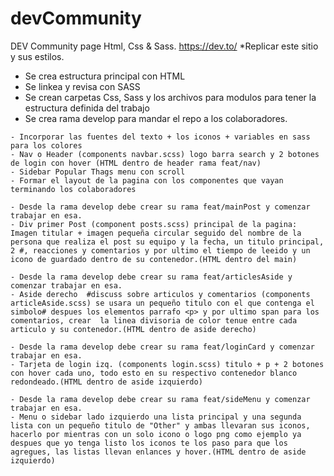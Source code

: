 # devCommunity
DEV Community page Html, Css & Sass.
https://dev.to/ *Replicar este sitio y sus estilos.

<!-- Hugo Gzz Inicio del repo -->
- Se crea estructura principal con HTML
- Se linkea y revisa con SASS
- Se crean carpetas Css, Sass y los archivos para modulos para tener la estructura definida del trabajo
- Se crea rama develop para mandar el repo a los colaboradores.


<!-- Hugo Gzz -->
    - Incorporar las fuentes del texto + los iconos + variables en sass para los colores
    - Nav o Header (components navbar.scss) logo barra search y 2 botones de login con hover (HTML dentro de header rama feat/nav)
    - Sidebar Popular Thags menu con scroll 
    - Formar el layout de la pagina con los componentes que vayan terminando los colaboradores


<!-- David Ortega -->
    - Desde la rama develop debe crear su rama feat/mainPost y comenzar trabajar en esa.
    - Div primer Post (component posts.scss) principal de la pagina: Imagen titular + imagen pequeña circular seguido del nombre de la persona que realiza el post su equipo y la fecha, un titulo principal, 2 #, reacciones y comentarios y por ultimo el tiempo de leeido y un icono de guardado dentro de su contenedor.(HTML dentro del main)


<!-- Cesar Gudiño -->
    - Desde la rama develop debe crear su rama feat/articlesAside y comenzar trabajar en esa.
    - Aside derecho  #discuss sobre articulos y comentarios (components articleAside.scss) se usara un pequeño titulo con el que contenga el simbolo# despues los elementos parrafo <p> y por ultimo span para los comentarios, crear  la linea divisoria de color tenue entre cada articulo y su contenedor.(HTML dentro de aside derecho)


<!-- Samuel Gonzalez -->
    - Desde la rama develop debe crear su rama feat/loginCard y comenzar trabajar en esa.
    - Tarjeta de login izq. (components login.scss) titulo + p + 2 botones con hover cada uno, todo esto en su respectivo contenedor blanco redondeado.(HTML dentro de aside izquierdo)

<!-- Gerardo Diaz -->
    - Desde la rama develop debe crear su rama feat/sideMenu y comenzar trabajar en esa.
    - Menu o sidebar lado izquierdo una lista principal y una segunda lista con un pequeño titulo de "Other" y ambas llevaran sus iconos, hacerlo por mientras con un solo icono o logo png como ejemplo ya despues que yo tenga listo los iconos te los paso para que los agregues, las listas llevan enlances y hover.(HTML dentro de aside izquierdo)